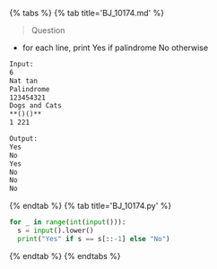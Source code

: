 {% tabs %}
{% tab title='BJ_10174.md' %}

> Question

* for each line, print Yes if palindrome No otherwise

```txt
Input:
6
Nat tan
Palindrome
123454321
Dogs and Cats
**()()**
1 221

Output:
Yes
No
Yes
No
No
No
```

{% endtab %}
{% tab title='BJ_10174.py' %}

```py
for _ in range(int(input())):
  s = input().lower()
  print("Yes" if s == s[::-1] else "No")
```

{% endtab %}
{% endtabs %}
